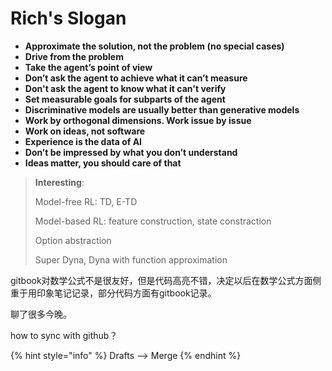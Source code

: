 # Rich's Slogan

* **Approximate the solution, not the problem \(no special cases\)**
* **Drive from the problem**
* **Take the agent’s point of view**
* **Don’t ask the agent to achieve what it can’t measure**
* **Don't ask the agent to know what it can't verify**
* **Set measurable goals for subparts of the agent**
* **Discriminative models are usually better than generative models**
* **Work by orthogonal dimensions. Work issue by issue**
* **Work on ideas, not software**
* **Experience is the data of AI**
* **Don’t be impressed by what you don’t understand**
* **Ideas matter, you should care of that**

> **Interesting**:
>
> Model-free RL: TD, E-TD
>
> Model-based RL: feature construction, state constraction
>
> Option abstraction
>
> Super Dyna,  Dyna with function approximation



gitbook对数学公式不是很友好，但是代码高亮不错，决定以后在数学公式方面侧重于用印象笔记记录，部分代码方面有gitbook记录。

聊了很多今晚。



how to sync with github？

{% hint style="info" %}
Drafts --&gt; Merge
{% endhint %}



